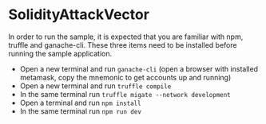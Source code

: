 # SolidityAttackVector

In order to run the sample, it is expected that you are familiar with npm, truffle and ganache-cli. These three items need to be installed
before running the sample application.

- Open a new terminal and run `ganache-cli` (open a browser with installed metamask, copy the mnemonic to get accounts up and running)
- Open a new terminal and run `truffle compile`
- In the same terminal run `truffle migate --network development`
- Open a terminal and run `npm install`
- In the same terminal run `npm run dev`

